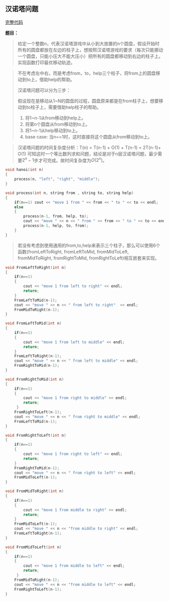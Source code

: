 ## 汉诺塔问题
[完整代码](https://github.com/ludandandan/Programmer-interview-guide/blob/master/Chapter00_BasicVideo/hanoi.cpp)

**题目：**
> 给定一个整数n，代表汉诺塔游戏中从小到大放置的n个圆盘，假设开始时所有的圆盘都放在左边的柱子上，想按照汉诺塔游戏的要求（每次只能挪动一个圆盘，只能小压大不能大压小）把所有的圆盘都移动到右边的柱子上。实现函数打印最优移动轨迹。

> 不在考虑左中右，而是考虑from，to，help三个柱子，将from上的圆盘移动到to上，借助help的帮助。
> 
> 汉诺塔问题可以分为三步：
> 
> 假设现在是移动从1\~N的圆盘的过程，圆盘原来都是在from柱子上，想要移动到to柱子上，需要借助help柱子的帮助。
> 1. 将1\~n-1从from移动到help上。
> 2. 将第n个圆盘从from移动到to上。
> 3. 将1\~n-1从help移动到to上。
> 4. base case: 当n==1时，这时直接将这个圆盘从from移动到to上。

> 汉诺塔问题的时间复杂度分析：T(n) = T(n-1) + O(1) + T(n-1) = 2T(n-1)+ O(1)
> 可知这时一个等比数列求和问题，结论是对于n层汉诺塔问题，最少需要$2^{n}-1$步才可完成。故时间复杂度为$O(2^{n})$。
```c++
void hanoi(int n)
{
    process(n, "left", "right", "middle");
}

void process(int n, string from , string to, string help)
{
    if(n==1) cout << "move 1 from " << from << " to " << to << endl;
    else
    {
        process(n-1, from, help, to);
        cout << "move " << n << " from " << from << " to " << to << endl;
        process(n-1, help, to, from);
    }
}
```    

> 若没有考虑到使用通用的from,to,help来表示三个柱子，那么可以使用6个函数(fromLeftToRight, fromLeftToMid, fromMidToLeft, fromMidToRight, fromRightToMid, fromRightToLeft)相互嵌套来实现。

```c++
void FromLeftToRight(int n)
{
    if(n==1) 
    {
        cout << "move 1 from left to right" << endl;
        return;
    }
    FromLeftToMid(n-1);
    cout << "move " << n << " from left to right"  << endl;
    FromMidToRight(n-1);
}

void FromLeftToMid(int n)
{
    if(n==1)
    {
        cout << "move 1 from left to middle" << endl;
        return;
    }
    FromLeftToRight(n-1);
    cout << "move " << n << " from left to middle" << endl;
    FromRightToMid(n-1);
}

void FromRightToMid(int n)
{
    if(n==1)
    {
        cout << "move 1 from right to middle" << endl;
        return;
     }
    FromRightToLeft(n-1);
    cout << "move " << n << " from right to middle" << endl;
    FromLeftToMid(n-1);
}

void FromRightToLeft(int n)
{
    if(n==1)
    {
        cout << "move 1 from right to left" << endl;
        return;
    }
    FromRightToMid(n-1);
    cout << "move " << n << " from right to left" << endl;
    FromMidToLeft(n-1);
}

void FromMidToRight(int n)
{
    if(n==1)
    {
        cout << "move 1 from middle to right" << endl;
        return;
    }
    FromMidToLeft(n-1);
    cout << "move " << n << "from middle to right" << endl;
    FromLeftToRight(n-1);
}

void FromMidToLeft(int n)
{
    if(n==1)
    {
        cout << "move 1 from middle to left" << endl;
        return;
     }
    FromMidToRight(n-1);
    cout << "move " << n << "from middle to left" << endl;
    FromRightToLeft(n-1);
}
```